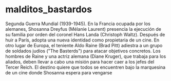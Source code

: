 # malditos_bastardos

Segunda Guerra Mundial (1939-1945). En la Francia ocupada por los alemanes, Shosanna Dreyfus (Mélanie Laurent) presencia la ejecución de su familia por orden del coronel Hans Landa (Christoph Waltz). Después de huir a París, adopta una nueva identidad como propietaria de un cine. En otro lugar de Europa, el teniente Aldo Raine (Brad Pitt) adiestra a un grupo de soldados judíos ("The Basterds") para atacar objetivos concretos. Los hombres de Raine y una actriz alemana (Diane Kruger), que trabaja para los aliados, deben llevar a cabo una misión para hacer caer a los jefes del Tercer Reich. El destino quiere que todos se encuentren bajo la marquesina de un cine donde Shosanna espera para vengarse